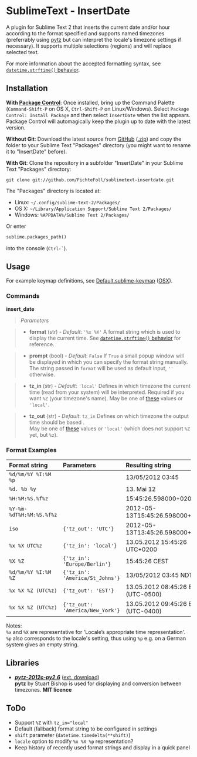 # SublimeText - InsertDate #

A plugin for Sublime Text 2 that inserts the current date and/or hour according to the format specified and supports named timezones (preferrably using [pytz][pytz] but can interpret the locale's timezone settings if necessary).
It supports multiple selections (regions) and will replace selected text.

For more information about the accepted formatting syntax, see [`datetime.strftime()` behavior][strptime].

## Installation ##

**With [Package Control][pck-ctrl]**: Once installed, bring up the Command Palette (`Command-Shift-P` on OS X, `Ctrl-Shift-P` on Linux/Windows). Select `Package Control: Install Package` and then select `InsertDate` when the list appears. Package Control will automagically keep the plugin up to date with the latest version.

**Without Git**: Download the latest source from [GitHub][github] ([.zip][zipball]) and copy the folder to your Sublime Text "Packages" directory (you might want to rename it to "InsertDate" before).

**With Git**: Clone the repository in a subfolder "InsertDate" in your Sublime Text "Packages" directory:

    git clone git://github.com/FichteFoll/sublimetext-insertdate.git


The "Packages" directory is located at:

* Linux: `~/.config/sublime-text-2/Packages/`
* OS X: `~/Library/Application Support/Sublime Text 2/Packages/`
* Windows: `%APPDATA%/Sublime Text 2/Packages/`

Or enter
```python
sublime.packages_path()
```
into the console (`` Ctrl-` ``).

## Usage ##

For example keymap definitions, see [Default.sublime-keymap][keymap] ([OSX][keymap-osx]).

### Commands ###

**insert_date**

>	*Parameters*

>	- **format** (str) - *Default*: `'%x %X'`
>	  A format string which is used to display the current time. See [`datetime.strftime()` behavior][strptime] for reference.

>	- **prompt** (bool) - *Default*: `False`
>	  If `True` a small popup window will be displayed in which you can specify the format string manually.
>	  The string passed in `format` will be used as default input, `''` otherwise.

>	- **tz_in** (str) - *Default*: `'local'`
>	  Defines in which timezone the current time (read from your system) will be interpreted. Required if you want `%Z` (your timezone's name).
>	  May be one of [these][timezones] values or `'local'`.

>	- **tz_out** (str) - *Default*: `tz_in`
>	  Defines on which timezone the output time should be based	.<br />
>	  May be one of [these][timezones] values or `'local'` (which does not support `%Z` yet, but `%z`).



### Format Examples ###

| Format string            | Parameters                       | Resulting string                   |
|:-------------------------|:---------------------------------|:-----------------------------------|
| `%d/%m/%Y %I:%M %p`      |                                  | 13/05/2012 03:45                   |
| `%d. %b %y`              |                                  | 13. Mai 12                         |
| `%H:%M:%S.%f%z`          |                                  | 15:45:26.598000+0200               |
| `%Y-%m-%dT%H:%M:%S.%f%z` |                                  | 2012-05-13T15:45:26.598000+0200    |
| `iso`                    | `{'tz_out': 'UTC'}`              | 2012-05-13T13:45:26.598000+00:00   |
| `%x %X UTC%z`            | `{'tz_in': 'local'}`             | 13.05.2012 15:45:26 UTC+0200       |
| `%X %Z`                  | `{'tz_in': 'Europe/Berlin'}`     | 15:45:26 CEST                      |
| `%d/%m/%Y %I:%M %Z`      | `{'tz_in': 'America/St_Johns'}`  | 13/05/2012 03:45 NDT               |
| `%x %X %Z (UTC%z)`       | `{'tz_out': 'EST'}`              | 13.05.2012 08:45:26 EST (UTC-0500) |
| `%x %X %Z (UTC%z)`       | `{'tz_out': 'America/New_York'}` | 13.05.2012 09:45:26 EDT (UTC-0400) |

Notes:<br />
`%x` and `%X` are representative for 'Locale’s appropriate time representation'.<br />
`%p` also corresponds to the locale's setting, thus using `%p` e.g. on a German system gives an empty string.


## Libraries ##

- ***[pytz-2012c-py2.6][pytz]*** ([ext. download][pytz-down])<br />
     **pytz** by Stuart Bishop is used for displaying and conversion between timezones. **MIT licence**


## ToDo ##

- Support `%Z` with `tz_in="local"`
- Default (fallback) format string to be configured in settings
- `shift` parameter (`datetime.timedelta(**shift)`)
- `locale` option to modify `%x %X %p` representation?
- Keep history of recently used format strings and display in a quick panel


[github]: https://github.com/FichteFoll/sublimetext-insertdate "Github.com: FichteFoll/sublime-insertdate"
[zipball]: https://github.com/FichteFoll/sublimetext-insertdate/zipball/master
[pck-ctrl]: http://wbond.net/sublime_packages/package_control "Sublime Package Control by wbond"

[pytz]: http://pytz.sourceforge.net/ "pytz - World Timezone Definitions for Python"
[strptime]: http://docs.python.org/py3k/library/datetime.html#strftime-strptime-behavior "Python docs: 7.1.8. strftime() and strptime() Behavior"
[pytz-down]: http://pypi.python.org/pypi/pytz#downloads "pytz : Python Package Index"

[keymap]: Default.sublime-keymap "Default.sublime-keymap"
[keymap-osx]: Default%20%28OSX%29.sublime-keymap "Default (OSX).sublime-keymap"
[timezones]: https://github.com/FichteFoll/sublimetext-insertdate/blob/c879a70e12fb38c86a893b2be7979b4f7111b342/pytz/__init__.py#L527-L1101 "List of timezones in source"
